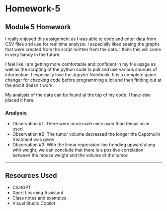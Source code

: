# Homework-5

## Module 5 Homework

I really enjoyed this assignment as I was able to code and enter data from CSV files and use for real time analysis. I especially liked seeing the graphs that were created from the script written from the data. I think this will come in very handy in the future.

I feel like I am getting more comfortable and confident in my file usage as well as the scripting of the python code to pull and use various sources of information. I especially love the Jupyter Notebook. It is a complete game changer for checking code before programming a lot and then finding out at the end it doesn't work. 

My analysis of the data can be found at the top of my code. I have also placed it here.

### Analysis

* Observation #1: There were more male mice used than femail mice used. 
* Observation #2: The tumor volume decreased the longer the Capomulin treatment was given. 
* Observation #3: With the linear regression line trending upward along with weight, we can conclude that there is a positive correlation between the mouse weight and the volume of the tumor.

_____________________________________________________________________________________________________________________________
 

Resources Used
----------------
* ChatGPT
* Xpert Learning Assistant
* Class notes and examples
* Visual Studio Copilot
